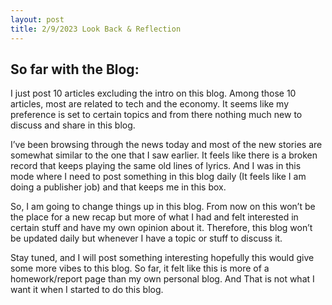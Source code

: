 ```yaml
---
layout: post
title: 2/9/2023 Look Back & Reflection
---
```



## So far with the Blog:

I just post 10 articles excluding the intro on this blog. Among those 10 articles, most are related to tech and the economy. 
It seems like my preference is set to certain topics and from there nothing much new to discuss and share in this blog. 

I’ve been browsing through the news today and most of the new stories are somewhat similar to the one that I saw earlier. 
It feels like there is a broken record that keeps playing the same old lines of lyrics. 
And I was in this mode where I need to post something in this blog daily (It feels like I am doing a publisher job) and that keeps me in this box.

So, I am going to change things up in this blog. 
From now on this won’t be the place for a new recap but more of what I had and felt interested in certain stuff and have my own opinion about it. 
Therefore, this blog won’t be updated daily but whenever I have a topic or stuff to discuss it.

Stay tuned, and I will post something interesting hopefully this would give some more vibes to this blog. 
So far, it felt like this is more of a homework/report page than my own personal blog. And That is not what I want it when I started to do this blog. 
